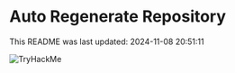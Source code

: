 # Auto Regenerate Repository

This README was last updated: 2024-11-08 20:51:11

 ![TryHackMe](https://tryhackme.com/badge/533634)